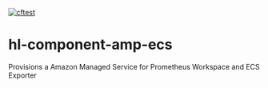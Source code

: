 [![cftest](https://github.com/theonestack/hl-component-amp-ecs/actions/workflows/rspec.yaml/badge.svg)](https://github.com/theonestack/hl-component-amp-ecs/actions/workflows/rspec.yaml)

# hl-component-amp-ecs
Provisions a Amazon Managed Service for Prometheus Workspace and ECS Exporter
